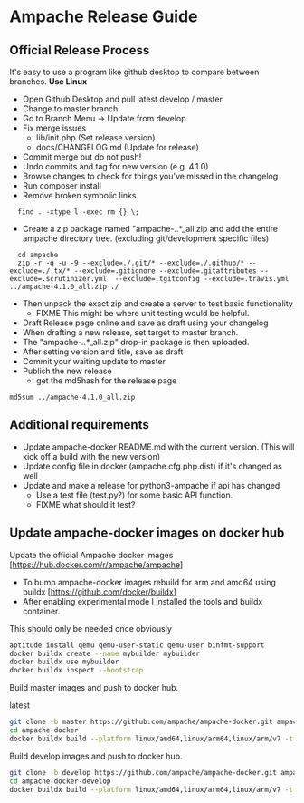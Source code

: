 # Ampache Release Guide

## Official Release Process

It's easy to use a program like github desktop to compare between branches.
**Use Linux**

* Open Github Desktop and pull latest develop / master
* Change to master branch
* Go to Branch Menu -> Update from develop
* Fix merge issues
  * lib/init.php (Set release version)
  * docs/CHANGELOG.md (Update for release)
* Commit merge but do not push!
* Undo commits and tag for new version (e.g. 4.1.0)
* Browse changes to check for things you've missed in the changelog
* Run composer install
* Remove broken symbolic links

```shell
  find . -xtype l -exec rm {} \;
```

* Create a zip package named "ampache-*.*.*_all.zip and add the entire ampache directory tree. (excluding git/development specific files)

```shell
  cd ampache
  zip -r -q -u -9 --exclude=./.git/* --exclude=./.github/* --exclude=./.tx/* --exclude=.gitignore --exclude=.gitattributes --exclude=.scrutinizer.yml  --exclude=.tgitconfig --exclude=.travis.yml ../ampache-4.1.0_all.zip ./
```

* Then unpack the exact zip and create a server to test basic functionality
  * FIXME This might be where unit testing would be helpful.
* Draft Release page online and save as draft using your changelog
* When drafting a new release, set target to master branch.
* The "ampache-*.*.*_all.zip" drop-in package is then uploaded.
* After setting version and title, save as draft
* Commit your waiting update to master
* Publish the new release
  * get the md5hash for the release page

```shell
md5sum ../ampache-4.1.0_all.zip 
```

## Additional requirements

* Update ampache-docker README.md with the current version. (This will kick off a build with the new version)
* Update config file in docker (ampache.cfg.php.dist) if it's changed as well
* Update and make a release for python3-ampache if api has changed
  * Use a test file (test.py?) for some basic API function.
  * FIXME what should it test?

## Update ampache-docker images on docker hub

Update the official Ampache docker images [<https://hub.docker.com/r/ampache/ampache>]

* To bump ampache-docker images rebuild for arm and amd64 using buildx [<https://github.com/docker/buildx>]
* After enabling experimental mode I installed the tools and buildx container.

This should only be needed once obviously
```bash
aptitude install qemu qemu-user-static qemu-user binfmt-support
docker buildx create --name mybuilder mybuilder
docker buildx use mybuilder
docker buildx inspect --bootstrap
```

Build master images and push to docker hub.

latest
```bash
git clone -b master https://github.com/ampache/ampache-docker.git ampache-docker/
cd ampache-docker
docker buildx build --platform linux/amd64,linux/arm64,linux/arm/v7 -t ampache/ampache:latest --push .
```

Build develop images and push to docker hub.
```bash
git clone -b develop https://github.com/ampache/ampache-docker.git ampache-docker-develop/
cd ampache-docker-develop
docker buildx build --platform linux/amd64,linux/arm64,linux/arm/v7 -t ampache/ampache:develop --push .
```

